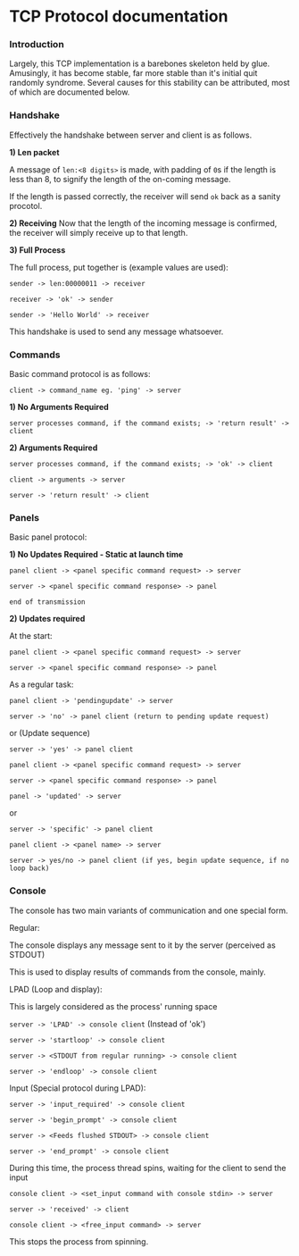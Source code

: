 #  TCP Protocol documentation

### Introduction
Largely, this TCP implementation is a barebones skeleton held by glue. Amusingly, it has become stable, far more stable than it's initial quit randomly syndrome. Several causes for this stability can be attributed, most of which are documented below.

### Handshake
Effectively the handshake between server and client is as follows.

**1) Len packet**

A message of `len:<8 digits>` is made, with padding of `0`s if the length is less than 8, to signify the length of the on-coming message.

If the length is passed correctly, the receiver will send `ok` back as a sanity procotol.

**2) Receiving**
Now that the length of the incoming message is confirmed, the receiver will simply receive up to that length.

**3) Full Process**

The full process, put together is (example values are used):

`sender -> len:00000011 -> receiver`

`receiver -> 'ok' -> sender`

`sender -> 'Hello World' -> receiver`

This handshake is used to send any message whatsoever.

### Commands
Basic command protocol is as follows:

`client -> command_name eg. 'ping' -> server`

**1) No Arguments Required**

`server processes command, if the command exists; -> 'return result' -> client`

**2) Arguments Required**

`server processes command, if the command exists; -> 'ok' -> client`

`client -> arguments -> server`

`server -> 'return result' -> client`

### Panels
Basic panel protocol:

**1) No Updates Required - Static at launch time**

`panel client -> <panel specific command request> -> server`

`server -> <panel specific command response> -> panel`

`end of transmission`

**2) Updates required**

At the start:

`panel client -> <panel specific command request> -> server`

`server -> <panel specific command response> -> panel`

As a regular task:

`panel client -> 'pendingupdate' -> server`

`server -> 'no' -> panel client (return to pending update request)`

or (Update sequence)

`server -> 'yes' -> panel client`

`panel client -> <panel specific command request> -> server`

`server -> <panel specific command response> -> panel`

`panel -> 'updated' -> server`

or

`server -> 'specific' -> panel client`

`panel client -> <panel name> -> server`

`server -> yes/no -> panel client (if yes, begin update sequence, if no loop back)`

### Console
The console has two main variants of communication and one special form.

Regular:

The console displays any message sent to it by the server (perceived as STDOUT) 

This is used to display results of commands from the console, mainly.

LPAD (Loop and display):

This is largely considered as the process' running space

`server -> 'LPAD' -> console client` (Instead of 'ok')

`server -> 'startloop' -> console client`

`server -> <STDOUT from regular running> -> console client`

`server -> 'endloop' -> console client`

Input (Special protocol during LPAD):

`server -> 'input_required' -> console client`

`server -> 'begin_prompt' -> console client`

`server -> <Feeds flushed STDOUT> -> console client`

`server -> 'end_prompt' -> console client`

During this time, the process thread spins, waiting for the client to send the input

`console client -> <set_input command with console stdin> -> server`

`server -> 'received' -> client`

`console client -> <free_input command> -> server`

This stops the process from spinning.



